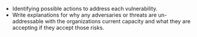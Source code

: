 
  * Identifying possible actions to address each vulnerability.
  * Write explanations for why any adversaries or threats are un-addressable with the organizations current capacity and what they are accepting if they accept those risks.
 
